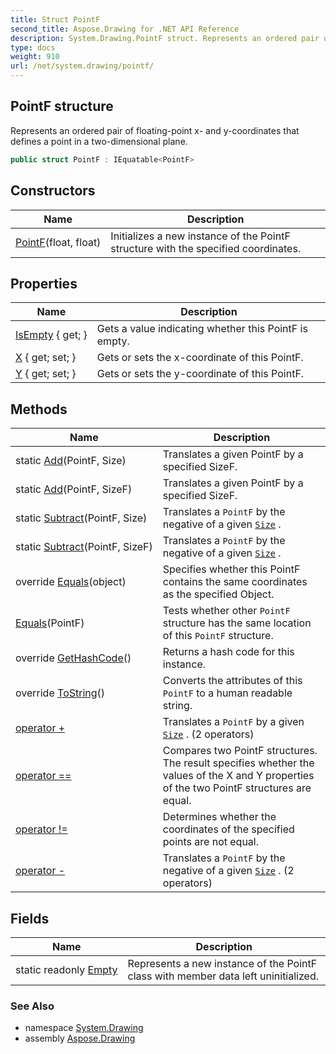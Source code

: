 ```yaml
---
title: Struct PointF
second_title: Aspose.Drawing for .NET API Reference
description: System.Drawing.PointF struct. Represents an ordered pair of floatingpoint x and ycoordinates that defines a point in a twodimensional plane
type: docs
weight: 910
url: /net/system.drawing/pointf/
---
```

## PointF structure

Represents an ordered pair of floating-point x- and y-coordinates that defines a point in a two-dimensional plane.

```csharp
public struct PointF : IEquatable<PointF>
```

## Constructors

| Name | Description |
| --- | --- |
| [PointF](pointf/)(float, float) | Initializes a new instance of the PointF structure with the specified coordinates. |

## Properties

| Name | Description |
| --- | --- |
| [IsEmpty](../../system.drawing/pointf/isempty/) { get; } | Gets a value indicating whether this PointF is empty. |
| [X](../../system.drawing/pointf/x/) { get; set; } | Gets or sets the x-coordinate of this PointF. |
| [Y](../../system.drawing/pointf/y/) { get; set; } | Gets or sets the y-coordinate of this PointF. |

## Methods

| Name | Description |
| --- | --- |
| static [Add](../../system.drawing/pointf/add/#add)(PointF, Size) | Translates a given PointF by a specified SizeF. |
| static [Add](../../system.drawing/pointf/add/#add_1)(PointF, SizeF) | Translates a given PointF by a specified SizeF. |
| static [Subtract](../../system.drawing/pointf/subtract/#subtract)(PointF, Size) | Translates a `PointF` by the negative of a given [`Size`](../size/) . |
| static [Subtract](../../system.drawing/pointf/subtract/#subtract_1)(PointF, SizeF) | Translates a `PointF` by the negative of a given [`Size`](../size/) . |
| override [Equals](../../system.drawing/pointf/equals/#equals_1)(object) | Specifies whether this PointF contains the same coordinates as the specified Object. |
| [Equals](../../system.drawing/pointf/equals/#equals)(PointF) | Tests whether other `PointF` structure has the same location of this `PointF` structure. |
| override [GetHashCode](../../system.drawing/pointf/gethashcode/)() | Returns a hash code for this instance. |
| override [ToString](../../system.drawing/pointf/tostring/)() | Converts the attributes of this `PointF` to a human readable string. |
| [operator +](../../system.drawing/pointf/op_addition/#op_addition) | Translates a `PointF` by a given [`Size`](../size/) . (2 operators) |
| [operator ==](../../system.drawing/pointf/op_equality/) | Compares two PointF structures. The result specifies whether the values of the X and Y properties of the two PointF structures are equal. |
| [operator !=](../../system.drawing/pointf/op_inequality/) | Determines whether the coordinates of the specified points are not equal. |
| [operator -](../../system.drawing/pointf/op_subtraction/#op_subtraction) | Translates a `PointF` by the negative of a given [`Size`](../size/) . (2 operators) |

## Fields

| Name | Description |
| --- | --- |
| static readonly [Empty](../../system.drawing/pointf/empty/) | Represents a new instance of the PointF class with member data left uninitialized. |

### See Also

* namespace [System.Drawing](../../system.drawing/)
* assembly [Aspose.Drawing](../../)


